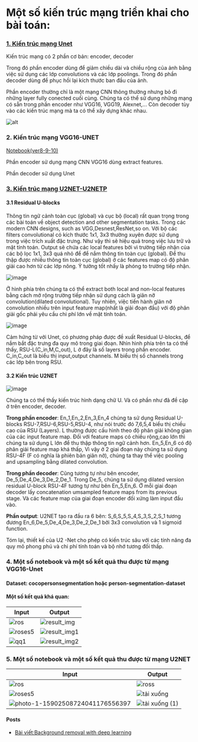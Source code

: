 # Một số kiến trúc mạng triển khai cho bài toán:
### [1. Kiến trúc mạng Unet](https://arxiv.org/pdf/1505.04597.pdf)
Kiến trúc mạng có 2 phần cơ bản: encoder, decoder

Trong đó phần encoder dùng để giảm chiều dài và chiều rộng của ảnh bằng việc sử dụng các lớp convolutions và các lớp poolings. Trong đó phần decoder dùng để phục hồi lại kích thước ban đầu của ảnh. 

Phần encoder thường chỉ là một mạng CNN thông thường nhưng bỏ đi những layer fully conected cuối cùng. Chúng ta có thể sử dụng những mạng có sẵn trong phần encoder như VGG16, VGG19, Alexnet,... Còn decoder tùy vào các kiến trúc mạng mà ta có thể xây dựng khác nhau.

![alt](https://i.imgur.com/lKZGO0C.png)

### 2. Kiến trúc mạng VGG16-UNET
[Notebook(ver8-9-10)](https://www.kaggle.com/acousticmusic/unet-removal-background-ver1)

Phần encoder sử dụng mạng CNN VGG16 dùng extract features.

Phần decoder sử dụng Unet


### [3. Kiến trúc mạng U2NET-U2NETP](https://arxiv.org/abs/2005.09007)
#### 3.1 Residual U-blocks
Thông tin ngữ cảnh toàn cục (global) và cục bộ (local) rất quan trọng trong các bài toán về object detection and other segmentation tasks. Trong các modern CNN designs, such as VGG,Desnest,ResNet,so on. Với bộ các filters convolutional có kích thước 1x1, 3x3 thường xuyên được sử dụng trong việc trích xuất đặc trưng. Như vậy thì sẽ hiệu quả trong việc lưu trữ và mặt tính toán. Output sẽ chứa các local features bởi vì trường tiếp nhận của các bộ lọc 1x1, 3x3 quá nhỏ để để nắm thông tin toàn cục (global). Để thu thập được nhiều thông tin toàn cục (global) ở các features map có độ phân giải cao hơn từ các lớp nông. Ỷ tưởng tốt nhấy là phóng to trường tiếp nhận. 

![image](https://user-images.githubusercontent.com/72034584/153568348-b0d4d9a6-5814-40d0-8244-f71ebf6f09ce.png) 

Ở hình phía trên chúng ta có thể extract both local and non-local features bằng cách mở rộng trường tiếp nhận sử dụng cách là giãn nỡ convolution(dilated convolutional). Tuy nhiên, việc tiến hành giãn nở convolution nhiều trên input feature map(nhất là giải đoạn đầu) với độ phân giải gốc phải yêu cầu chi phí lớn về mặt tính toán. 

![image](https://user-images.githubusercontent.com/72034584/153591013-66ed94de-193e-4fa8-9064-876029e847cd.png)

Cảm hứng từ vởi Unet, có phương pháp được đề xuất Residual U-blocks, để nắm bắt đặc trưng đa quy mô trong giai đoạn. Nhìn hình phía trên ta có thể thấy, RSU-L(C_in,M,C_out), L ở đây là số layers trong phần encoder. C_in,C_out là biểu thị input,output channels. M biểu thị số channels trong các lớp bên trong RSU. 

#### 3.2 Kiến trúc U2NET

![image](https://user-images.githubusercontent.com/72034584/153592006-06b156d9-7284-4772-bdfd-636ad62d0e5c.png)

Chúng ta có thể thấy kiến trúc hình dạng chữ U. Và có phần như đã đề cập ở trên encoder, decoder.

**Trong phần encoder**: En_1,En_2,En_3,En_4 chúng ta sử dụng Residual U-blocks RSU-7,RSU-6,RSU-5,RSU-4, như nói trước đó 7,6,5,4 biểu thị chiều cao của RSU (Layers). L thường được cấu hình theo độ phân giải không gian của các input feature map.  Đối với feature maps có chiều rộng,cao lớn thì chúng ta sử dụng L lớn để thu thập thông tin ngữ cảnh hơn. En_5,En_6 có độ phân giải feature map khá thấp, Vì vậy ở 2 giai đoạn này chúng ta sử dụng RSU-4F (F có nghĩa là phiên bản giãn nở), chúng ta thay thể việc pooling and upsampling bằng dilated convolution. 

**Trong phần decoder**: Cũng tương tự như bên encoder, De_5,De_4,De_3,De_2,De_1. Trong De_5, chúng ta sử dụng dilated version residual U-block RSU-4F tương tự như bên En_5,En_6. 
Ở mỗi giai đoạn decoder lấy concatenation umsampled feature maps from its previous stage. Và các feature map của giai đoạn encoder đối xứng làm input đầu vào. 

**Phần output**: U2NET tạo ra đầu ra 6 bên: S_6,S_5,S_4,S_3,S_2,S_1 tương đương En_6,De_5,De_4,De_3,De_2,De_1 bởi 3x3 convolution và 1 sigmoid function. 

Tóm lại, thiết kế của U2 -Net cho phép có kiến trúc sâu với các tính năng đa quy mô phong phú và chi phí tính toán và bộ nhớ tương đối thấp. 


### 4. Một số notebook và một số kết quả thu được từ mạng VGG16-Unet

#### Dataset: cocopersonsegmentation hoặc person-segmentation-dataset

#### Một số kết quả khá quan:

|Input                                  |Output                                       |
|-------------------------------------- |---------------------------------------------|
|![ros](https://user-images.githubusercontent.com/72034584/153563915-23280981-3e30-4c29-93ea-a0b6dc9d5fdb.jpg)|![result_img](https://user-images.githubusercontent.com/72034584/153563950-37dba6e7-fb81-428a-8746-d632c194fe1d.jpg)|
|![roses5](https://user-images.githubusercontent.com/72034584/153564138-f99d0449-66f3-4137-a12a-eeabb27f18b6.jpg)|![result_img1](https://user-images.githubusercontent.com/72034584/153564153-eb68445a-fdc5-4c6e-a61c-cb2abe8aff63.jpg)|
|![qq1](https://user-images.githubusercontent.com/72034584/153564024-1d76f480-36bf-40a8-9513-2ae8b9838250.jpg)|![result_img2](https://user-images.githubusercontent.com/72034584/153564038-ce3a439a-7863-4097-97b3-ce87f2d4cf5d.jpg)|



### 5. Một số notebook và một số kết quả thu được từ mạng U2NET

|Input                                  |Output                                       |
|-------------------------------------- |---------------------------------------------|
|![ros](https://user-images.githubusercontent.com/72034584/153563915-23280981-3e30-4c29-93ea-a0b6dc9d5fdb.jpg)|![ross](https://user-images.githubusercontent.com/72034584/153599158-bde94f5b-6555-48a7-9612-1d5ac369e9ec.jpg)|
|![roses5](https://user-images.githubusercontent.com/72034584/153564138-f99d0449-66f3-4137-a12a-eeabb27f18b6.jpg)|![tải xuống](https://user-images.githubusercontent.com/72034584/153599439-9eb52877-dd2d-4734-b8cf-cb2a0823229e.jpg)|
|![photo-1-15902508724041176556397](https://user-images.githubusercontent.com/72034584/153599841-ce642fa0-14c3-4d2e-ab4e-9d058c09141c.jpg)|![tải xuống (1)](https://user-images.githubusercontent.com/72034584/153600030-1792eb2b-4355-4047-b534-f4baeae8564f.jpg)|



#### Posts
* [Bài viết:Background removal with deep learning](https://towardsdatascience.com/background-removal-with-deep-learning-c4f2104b3157)

